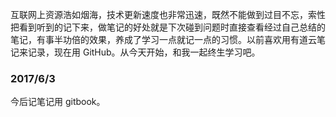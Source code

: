 互联网上资源浩如烟海，技术更新速度也非常迅速，既然不能做到过目不忘，索性把看到听到的记下来，做笔记的好处就是下次碰到问题时直接查看经过自己总结的笔记，有事半功倍的效果，养成了学习一点就记一点的习惯。以前喜欢用有道云笔记来记录，现在用 GitHub。从今天开始，和我一起终生学习吧。

### 2017/6/3
今后记笔记用 gitbook。